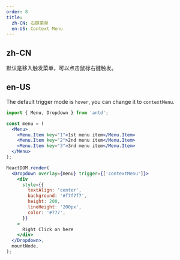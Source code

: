 ```yaml
---
order: 8
title:
  zh-CN: 右键菜单
  en-US: Context Menu
---
```


## zh-CN

默认是移入触发菜单，可以点击鼠标右键触发。

## en-US

The default trigger mode is `hover`, you can change it to `contextMenu`.

```jsx
import { Menu, Dropdown } from 'antd';

const menu = (
  <Menu>
    <Menu.Item key="1">1st menu item</Menu.Item>
    <Menu.Item key="2">2nd menu item</Menu.Item>
    <Menu.Item key="3">3rd menu item</Menu.Item>
  </Menu>
);

ReactDOM.render(
  <Dropdown overlay={menu} trigger={['contextMenu']}>
    <div
      style={{
        textAlign: 'center',
        background: '#f7f7f7',
        height: 200,
        lineHeight: '200px',
        color: '#777',
      }}
    >
      Right Click on here
    </div>
  </Dropdown>,
  mountNode,
);
```
 